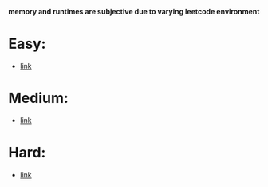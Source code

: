 **memory and runtimes are subjective due to varying leetcode environment**

# Easy:
* [link](1-easy)

# Medium:
* [link](2-medium)

# Hard:
* [link](3-hard)